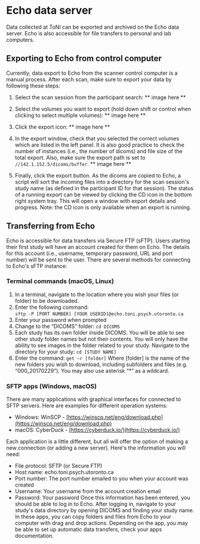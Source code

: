 # Echo data server

Data collected at ToNI can be exported and archived on the Echo data server. Echo is also accessible for file transfers to personal and lab computers.

## Exporting to Echo from control computer
Currently, data export to Echo from the scanner control computer is a manual process. After each scan, make sure to export your data by following these steps:

1. Select the scan session from the participant search:
** image here **

2. Select the volumes you want to export (hold down shift or control when clicking to select multiple volumes):
** image here **

3. Click the export icon:
** image here **

4. In the export window, check that you selected the correct volumes which are listed in the left panel. It is also good practice to check the number of instances (i.e., the number of dicoms) and file size of the total export. Also, make sure the export path is set to `//142.1.152.5/dicoms/buffer`.
** image here **

5. Finally, click the export button. As the dicoms are copied to Echo, a script will sort the incoming files into a directory for the scan session's study name (as defined in the participant ID for that session). The status of a running export can be viewed by clicking the CD icon in the bottom right system tray. This will open a window with export details and progress. Note: the CD icon is only available when an export is running. 

## Transferring from Echo 
Echo is accessible for data transfers via Secure FTP (sFTP). Users starting their first study will have an account created for them on Echo. The details for this account (i.e., username, temporary password, URL and port number) will be sent to the user. There are several methods for connecting to Echo's sFTP instance: 

### Terminal commands (macOS, Linux)
1. In a terminal, navigate to the location where you wish your files (or folder) to be downloaded.
2. Enter the following command: <br /> `sftp -P [PORT NUMBER] [YOUR USERID]@echo.toni.psych.utoronto.ca`
3. Enter your password when prompted
4. Change to the “DICOMS” folder: `cd DICOMS`
5. Each study has its own folder inside DICOMS. You will be able to see other study folder names but not their contents. You will only have the ability to see images in the folder related to your study. Navigate to the directory for your study: `cd [STUDY NAME]`
6. Enter the command: `get –r [folder]`
Where [folder] is the name of the new folders you wish to download, including subfolders and files (e.g. “000_20170229”). You may also use asterisk “*” as a wildcard.

### SFTP apps (Windows, macOS)
There are many applications with graphical interfaces for connected to SFTP servers. Here are examples for different operation systems:
* Windows: WinSCP - [https://winscp.net/eng/download.php](https://winscp.net/eng/download.php)
* macOS: CyberDuck - [https://cyberduck.io/](https://cyberduck.io/)

Each application is a little different, but all will offer the option of making a new connection (or adding a new server). Here's the information you will need:
* File protocol: SFTP (or Secure FTP)
* Host name: echo.toni.psych.utoronto.ca
* Port number: The port number emailed to you when your account was created
* Username: Your username from the account creation email
* Password: Your password
Once this information has been entered, you should be able to log in to Echo. After logging in, navigate to your study's data directory by opening DICOMS and finding your study name. In these apps, you can copy folders and files from Echo to your computer with drag and drop actions. Depending on the app, you may be able to set up automatic data transfers, check your apps documentation. 
